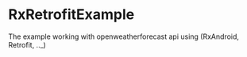 # RxRetrofitExample
The example working with openweatherforecast api using (RxAndroid, Retrofit, .._)
